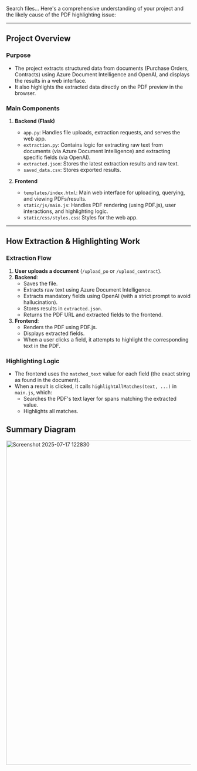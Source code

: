 Search files...
Here's a comprehensive understanding of your project and the likely cause of the PDF highlighting issue:

---

## **Project Overview**

### **Purpose**
- The project extracts structured data from documents (Purchase Orders, Contracts) using Azure Document Intelligence and OpenAI, and displays the results in a web interface.
- It also highlights the extracted data directly on the PDF preview in the browser.

### **Main Components**
1. **Backend (Flask)**
   - `app.py`: Handles file uploads, extraction requests, and serves the web app.
   - `extraction.py`: Contains logic for extracting raw text from documents (via Azure Document Intelligence) and extracting specific fields (via OpenAI).
   - `extracted.json`: Stores the latest extraction results and raw text.
   - `saved_data.csv`: Stores exported results.

2. **Frontend**
   - `templates/index.html`: Main web interface for uploading, querying, and viewing PDFs/results.
   - `static/js/main.js`: Handles PDF rendering (using PDF.js), user interactions, and highlighting logic.
   - `static/css/styles.css`: Styles for the web app.

---

## **How Extraction & Highlighting Work**

### **Extraction Flow**
1. **User uploads a document** (`/upload_po` or `/upload_contract`).
2. **Backend**:
   - Saves the file.
   - Extracts raw text using Azure Document Intelligence.
   - Extracts mandatory fields using OpenAI (with a strict prompt to avoid hallucination).
   - Stores results in `extracted.json`.
   - Returns the PDF URL and extracted fields to the frontend.
3. **Frontend**:
   - Renders the PDF using PDF.js.
   - Displays extracted fields.
   - When a user clicks a field, it attempts to highlight the corresponding text in the PDF.

### **Highlighting Logic**
- The frontend uses the `matched_text` value for each field (the exact string as found in the document).
- When a result is clicked, it calls `highlightAllMatches(text, ...)` in `main.js`, which:
  - Searches the PDF's text layer for spans matching the extracted value.
  - Highlights all matches.


## **Summary Diagram**


<img width="1812" height="884" alt="Screenshot 2025-07-17 122830" src="https://github.com/user-attachments/assets/7da5de85-ca9c-43a6-8f19-d754a136f607" />
